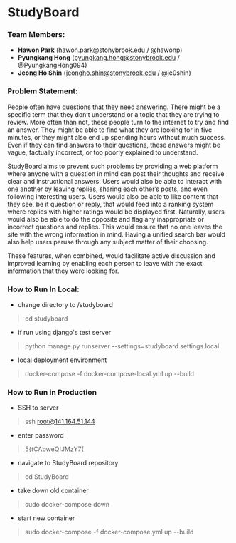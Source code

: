 # StudyBoard

### Team Members:
- **Hawon Park** (hawon.park@stonybrook.edu / @hawonp)
- **Pyungkang Hong** (pyungkang.hong@stonybrook.edu / @PyungkangHong094)
- **Jeong Ho Shin** (jeongho.shin@stonybrook.edu / @je0shin)

### Problem Statement:
People often have questions that they need answering. There might be a specific term that
they don’t understand or a topic that they are trying to review. More often than not, these people turn
to the internet to try and find an answer. They might be able to find what they are looking for in five
minutes, or they might also end up spending hours without much success. Even if they can find
answers to their questions, these answers might be vague, factually incorrect, or too poorly explained
to understand.

StudyBoard aims to prevent such problems by providing a web platform where anyone with a
question in mind can post their thoughts and receive clear and instructional answers. Users would also
be able to interact with one another by leaving replies, sharing each other’s posts, and even following
interesting users. Users would also be able to like content that they see, be it question or reply, that
would feed into a ranking system where replies with higher ratings would be displayed first.
Naturally, users would also be able to do the opposite and flag any inappropriate or incorrect
questions and replies. This would ensure that no one leaves the site with the wrong information in
mind. Having a unified search bar would also help users peruse through any subject matter of their
choosing.

These features, when combined, would facilitate active discussion and improved learning by
enabling each person to leave with the exact information that they were looking for.

### How to Run In Local:
- change directory to /studyboard
> cd studyboard

- if run using django's test server
> python manage.py runserver --settings=studyboard.settings.local 

- local deployment environment
> docker-compose -f docker-compose-local.yml up --build

### How to Run in Production
- SSH to server
>ssh root@141.164.51.144
 
- enter password
> 5{tCAbweQ!JMzY7(

- navigate to StudyBoard repository
> cd StudyBoard

- take down old container
> sudo docker-compose down

- start new container
> sudo docker-compose -f docker-compose.yml up --build